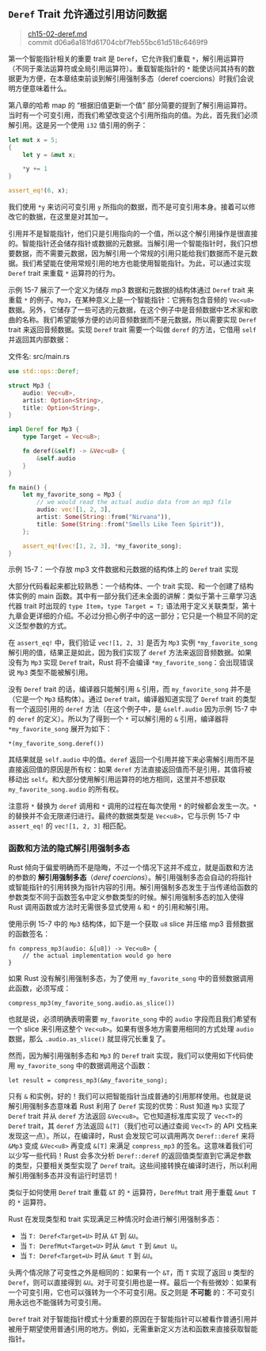 ## `Deref` Trait 允许通过引用访问数据

> [ch15-02-deref.md](https://github.com/rust-lang/book/blob/master/second-edition/src/ch15-02-deref.md)
> <br>
> commit d06a6a181fd61704cbf7feb55bc61d518c6469f9

第一个智能指针相关的重要 trait 是 `Deref`，它允许我们重载 `*`，解引用运算符（不同于乘法运算符或全局引用运算符）。重载智能指针的 `*` 能使访问其持有的数据更为方便，在本章结束前谈到解引用强制多态（deref coercions）时我们会说明方便意味着什么。

第八章的哈希 map 的 “根据旧值更新一个值” 部分简要的提到了解引用运算符。当时有一个可变引用，而我们希望改变这个引用所指向的值。为此，首先我们必须解引用。这是另一个使用 `i32` 值引用的例子：

```rust
let mut x = 5;
{
    let y = &mut x;

    *y += 1
}

assert_eq!(6, x);
```

我们使用 `*y` 来访问可变引用 `y` 所指向的数据，而不是可变引用本身。接着可以修改它的数据，在这里是对其加一。

引用并不是智能指针，他们只是引用指向的一个值，所以这个解引用操作是很直接的。智能指针还会储存指针或数据的元数据。当解引用一个智能指针时，我们只想要数据，而不需要元数据，因为解引用一个常规的引用只能给我们数据而不是元数据。我们希望能在使用常规引用的地方也能使用智能指针。为此，可以通过实现 `Deref` trait 来重载 `*` 运算符的行为。

示例 15-7 展示了一个定义为储存 mp3 数据和元数据的结构体通过 `Deref` trait 来重载 `*` 的例子。`Mp3`，在某种意义上是一个智能指针：它拥有包含音频的 `Vec<u8>` 数据。另外，它储存了一些可选的元数据，在这个例子中是音频数据中艺术家和歌曲的名称。我们希望能够方便的访问音频数据而不是元数据，所以需要实现 `Deref` trait 来返回音频数据。实现 `Deref` trait 需要一个叫做 `deref` 的方法，它借用 `self` 并返回其内部数据：

<span class="filename">文件名: src/main.rs</span>

```rust
use std::ops::Deref;

struct Mp3 {
    audio: Vec<u8>,
    artist: Option<String>,
    title: Option<String>,
}

impl Deref for Mp3 {
    type Target = Vec<u8>;

    fn deref(&self) -> &Vec<u8> {
        &self.audio
    }
}

fn main() {
    let my_favorite_song = Mp3 {
        // we would read the actual audio data from an mp3 file
        audio: vec![1, 2, 3],
        artist: Some(String::from("Nirvana")),
        title: Some(String::from("Smells Like Teen Spirit")),
    };

    assert_eq!(vec![1, 2, 3], *my_favorite_song);
}
```

<span class="caption">示例 15-7：一个存放 mp3 文件数据和元数据的结构体上的 `Deref` trait 实现</span>

大部分代码看起来都比较熟悉：一个结构体、一个 trait 实现、和一个创建了结构体实例的 main 函数。其中有一部分我们还未全面的讲解：类似于第十三章学习迭代器 trait 时出现的 `type Item`，`type Target = T;` 语法用于定义关联类型，第十九章会更详细的介绍。不必过分担心例子中的这一部分；它只是一个稍显不同的定义泛型参数的方式。

在 `assert_eq!` 中，我们验证 `vec![1, 2, 3]` 是否为 `Mp3` 实例 `*my_favorite_song` 解引用的值，结果正是如此，因为我们实现了 `deref` 方法来返回音频数据。如果没有为 `Mp3` 实现 `Deref` trait，Rust 将不会编译 `*my_favorite_song`：会出现错误说 `Mp3` 类型不能被解引用。

没有 `Deref` trait 的话，编译器只能解引用 `&` 引用，而 `my_favorite_song` 并不是（它是一个 `Mp3` 结构体）。通过 `Deref` trait，编译器知道实现了 `Deref` trait 的类型有一个返回引用的 `deref` 方法（在这个例子中，是 `&self.audio` 因为示例 15-7 中的 `deref` 的定义）。所以为了得到一个 `*` 可以解引用的 `&` 引用，编译器将 `*my_favorite_song` 展开为如下：

```rust,ignore
*(my_favorite_song.deref())
```

其结果就是 `self.audio` 中的值。`deref` 返回一个引用并接下来必需解引用而不是直接返回值的原因是所有权：如果 `deref` 方法直接返回值而不是引用，其值将被移动出 `self`。和大部分使用解引用运算符的地方相同，这里并不想获取 `my_favorite_song.audio` 的所有权。

注意将 `*` 替换为 `deref` 调用和 `*` 调用的过程在每次使用 `*` 的时候都会发生一次。`*` 的替换并不会无限递归进行。最终的数据类型是 `Vec<u8>`，它与示例 15-7 中 `assert_eq!` 的 `vec![1, 2, 3]` 相匹配。

### 函数和方法的隐式解引用强制多态

Rust 倾向于偏爱明确而不是隐晦，不过一个情况下这并不成立，就是函数和方法的参数的 **解引用强制多态**（*deref coercions*）。解引用强制多态会自动的将指针或智能指针的引用转换为指针内容的引用。解引用强制多态发生于当传递给函数的参数类型不同于函数签名中定义参数类型的时候。解引用强制多态的加入使得 Rust 调用函数或方法时无需很多显式使用 `&` 和 `*` 的引用和解引用。

使用示例 15-7 中的 `Mp3` 结构体，如下是一个获取 `u8` slice 并压缩 mp3 音频数据的函数签名：

```rust,ignore
fn compress_mp3(audio: &[u8]) -> Vec<u8> {
    // the actual implementation would go here
}
```

如果 Rust 没有解引用强制多态，为了使用 `my_favorite_song` 中的音频数据调用此函数，必须写成：

```rust,ignore
compress_mp3(my_favorite_song.audio.as_slice())
```

也就是说，必须明确表明需要 `my_favorite_song` 中的 `audio` 字段而且我们希望有一个 slice 来引用这整个 `Vec<u8>`。如果有很多地方需要用相同的方式处理 `audio` 数据，那么 `.audio.as_slice()` 就显得冗长重复了。

然而，因为解引用强制多态和 `Mp3` 的 `Deref` trait 实现，我们可以使用如下代码使用 `my_favorite_song` 中的数据调用这个函数：

```rust,ignore
let result = compress_mp3(&my_favorite_song);
```

只有 `&` 和实例，好的！我们可以把智能指针当成普通的引用那样使用。也就是说解引用强制多态意味着 Rust 利用了 `Deref` 实现的优势：Rust 知道 `Mp3` 实现了 `Deref` trait 并从 `deref` 方法返回 `&Vec<u8>`。它也知道标准库实现了 `Vec<T>`的 `Deref` trait，其 `deref` 方法返回 `&[T]`（我们也可以通过查阅 `Vec<T>` 的 API 文档来发现这一点）。所以，在编译时，Rust 会发现它可以调用两次 `Deref::deref` 来将 `&Mp3` 变成 `&Vec<u8>` 再变成 `&[T]` 来满足 `compress_mp3` 的签名。这意味着我们可以少写一些代码！Rust 会多次分析 `Deref::deref` 的返回值类型直到它满足参数的类型，只要相关类型实现了 `Deref` trait。这些间接转换在编译时进行，所以利用解引用强制多态并没有运行时惩罚！

类似于如何使用 `Deref` trait 重载 `&T` 的 `*` 运算符，`DerefMut` trait 用于重载 `&mut T` 的 `*` 运算符。

Rust 在发现类型和 trait 实现满足三种情况时会进行解引用强制多态：

* 当 `T: Deref<Target=U>` 时从 `&T` 到 `&U`。
* 当 `T: DerefMut<Target=U>` 时从 `&mut T` 到 `&mut U`。
* 当 `T: Deref<Target=U>` 时从 `&mut T` 到 `&U`。

头两个情况除了可变性之外是相同的：如果有一个 `&T`，而 `T` 实现了返回 `U` 类型的 `Deref`，则可以直接得到 `&U`。对于可变引用也是一样。最后一个有些微妙：如果有一个可变引用，它也可以强转为一个不可变引用。反之则是 **不可能** 的：不可变引用永远也不能强转为可变引用。

`Deref` trait 对于智能指针模式十分重要的原因在于智能指针可以被看作普通引用并被用于期望使用普通引用的地方。例如，无需重新定义方法和函数来直接获取智能指针。